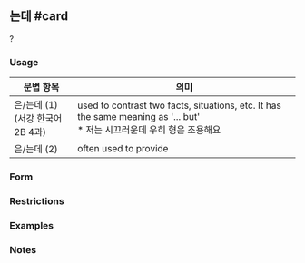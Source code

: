 ## 는데 #card
?
### Usage
| 문볍 항목                      | 의미                                                                                                         |
| -------------------------- | ---------------------------------------------------------------------------------------------------------- |
| 은/는데 (1)<br>(서강 한국어 2B 4과) | used to contrast two facts, situations, etc. It has the same meaning as '... but'<br>* 저는 시끄러운데 우히 형은 조용해요 |
| 은/는데 (2)                   | often used to provide                                                                                      |
### Form
### Restrictions
### Examples
### Notes
